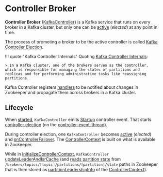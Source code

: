 # Controller Broker

**Controller Broker** ([KafkaController](KafkaController.md)) is a Kafka service that runs on every broker in a Kafka cluster, but only one can be [active](#isActive) (_elected_) at any point in time.

The process of promoting a broker to be the active controller is called [Kafka Controller Election](controller-election.md).

!!! quote "Kafka Controller Internals"
    Quoting [Kafka Controller Internals](https://cwiki.apache.org/confluence/display/KAFKA/Kafka+Controller+Internals):

    > In a Kafka cluster, one of the brokers serves as the controller, which is responsible for managing the states of partitions and replicas and for performing administrative tasks like reassigning partitions.

Kafka Controller registers [handlers](KafkaController.md#znode-change-handlers) to be notified about changes in Zookeeper and propagate them across brokers in a Kafka cluster.

## Lifecycle

When [started](KafkaController.md#startup), `KafkaController` emits [Startup](ControllerEvent.md#Startup) controller event. That starts [controller election](KafkaController.md#elect) (on the [controller-event-thread](ControllerEventThread.md)).

During controller election, one `KafkaController` becomes [active](KafkaController.md#isActive) (_elected_) and [onControllerFailover](KafkaController.md#onControllerFailover). The [ControllerContext](KafkaController.md#controllerContext) is built on what is available in Zookeeper.

While in [initializeControllerContext](KafkaController.md#initializeControllerContext), `KafkaController` [updateLeaderAndIsrCache](KafkaController.md#updateLeaderAndIsrCache) (and [reads partition state](../zk/KafkaZkClient.md#getTopicPartitionStates) from `/brokers/topics/[topic]/partitions/[partition]/state` paths in Zookeeper that is then stored as [partitionLeadershipInfo](ControllerContext.md#partitionLeadershipInfo) of the [ControllerContext](KafkaController.md#controllerContext)).
